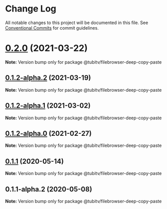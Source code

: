 # Change Log

All notable changes to this project will be documented in this file.
See [Conventional Commits](https://conventionalcommits.org) for commit guidelines.

# [0.2.0](https://github.com/Tubitv/jupyterlab-extensions/compare/@tubitv/filebrowser-deep-copy-paste@0.1.2-alpha.2...@tubitv/filebrowser-deep-copy-paste@0.2.0) (2021-03-22)

**Note:** Version bump only for package @tubitv/filebrowser-deep-copy-paste





## [0.1.2-alpha.2](https://github.com/Tubitv/jupyterlab-extensions/compare/@tubitv/filebrowser-deep-copy-paste@0.1.2-alpha.0...@tubitv/filebrowser-deep-copy-paste@0.1.2-alpha.2) (2021-03-19)

**Note:** Version bump only for package @tubitv/filebrowser-deep-copy-paste





## [0.1.2-alpha.1](https://github.com/Tubitv/jupyterlab-extensions/compare/@tubitv/filebrowser-deep-copy-paste@0.1.2-alpha.0...@tubitv/filebrowser-deep-copy-paste@0.1.2-alpha.1) (2021-03-02)

**Note:** Version bump only for package @tubitv/filebrowser-deep-copy-paste





## [0.1.2-alpha.0](https://github.com/Tubitv/jupyterlab-extensions/compare/@tubitv/filebrowser-deep-copy-paste@0.1.1...@tubitv/filebrowser-deep-copy-paste@0.1.2-alpha.0) (2021-02-27)

**Note:** Version bump only for package @tubitv/filebrowser-deep-copy-paste





## [0.1.1](https://github.com/Tubitv/jupyterlab-extensions/compare/@tubitv/filebrowser-deep-copy-paste@0.1.1-alpha.2...@tubitv/filebrowser-deep-copy-paste@0.1.1) (2020-05-14)

**Note:** Version bump only for package @tubitv/filebrowser-deep-copy-paste





## 0.1.1-alpha.2 (2020-05-08)

**Note:** Version bump only for package @tubitv/filebrowser-deep-copy-paste
